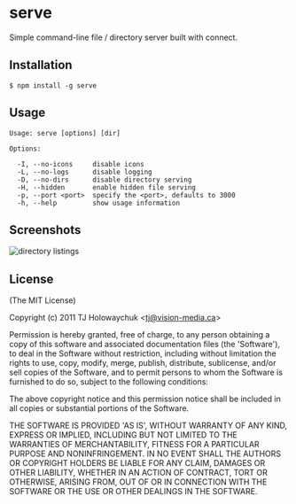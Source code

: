 
# serve

  Simple command-line file / directory server built with connect.

## Installation

    $ npm install -g serve

## Usage


    Usage: serve [options] [dir]

    Options:

      -I, --no-icons     disable icons
      -L, --no-logs      disable logging
      -D, --no-dirs      disable directory serving
      -H, --hidden       enable hidden file serving
      -p, --port <port>  specify the <port>, defaults to 3000
      -h, --help         show usage information

## Screenshots

  ![directory listings](http://f.cl.ly/items/100M2C3o0p2u3A0q1o3H/Screenshot.png)

## License 

(The MIT License)

Copyright (c) 2011 TJ Holowaychuk &lt;tj@vision-media.ca&gt;

Permission is hereby granted, free of charge, to any person obtaining
a copy of this software and associated documentation files (the
'Software'), to deal in the Software without restriction, including
without limitation the rights to use, copy, modify, merge, publish,
distribute, sublicense, and/or sell copies of the Software, and to
permit persons to whom the Software is furnished to do so, subject to
the following conditions:

The above copyright notice and this permission notice shall be
included in all copies or substantial portions of the Software.

THE SOFTWARE IS PROVIDED 'AS IS', WITHOUT WARRANTY OF ANY KIND,
EXPRESS OR IMPLIED, INCLUDING BUT NOT LIMITED TO THE WARRANTIES OF
MERCHANTABILITY, FITNESS FOR A PARTICULAR PURPOSE AND NONINFRINGEMENT.
IN NO EVENT SHALL THE AUTHORS OR COPYRIGHT HOLDERS BE LIABLE FOR ANY
CLAIM, DAMAGES OR OTHER LIABILITY, WHETHER IN AN ACTION OF CONTRACT,
TORT OR OTHERWISE, ARISING FROM, OUT OF OR IN CONNECTION WITH THE
SOFTWARE OR THE USE OR OTHER DEALINGS IN THE SOFTWARE.